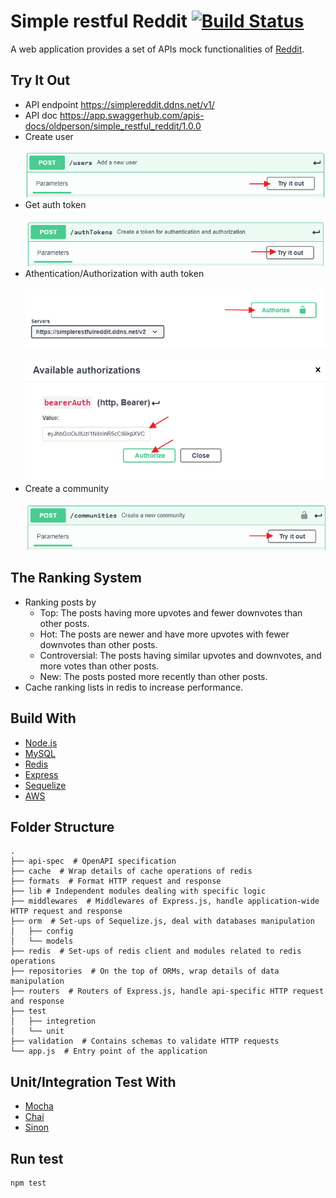 # Simple restful Reddit [![Build Status](https://travis-ci.com/oldperson/simple-restful-reddit.svg?branch=mysql)](https://travis-ci.com/oldperson/simple-restful-reddit)
A web application provides a set of APIs mock functionalities of [Reddit](https://www.reddit.com/).

## Try It Out
* API endpoint https://simplereddit.ddns.net/v1/
* API doc https://app.swaggerhub.com/apis-docs/oldperson/simple_restful_reddit/1.0.0
 * Create user <br/><br/>![Create user](/doc/img/swaggerUI_create_user.png)
 * Get auth token <br/><br/>![Create user](/doc/img/swaggerUI_create_auth_token.png)
 * Athentication/Authorization with auth token 
   <br/><br/>![Create user](/doc/img/swaggerUI_auth1.png)
   <br/><br/>![Create user](/doc/img/swaggerUI_auth2.png)
 * Create a community <br/><br/>![Create user](/doc/img/swaggerUI_create_community.png)

## The Ranking System
* Ranking posts by
  - Top: The posts having more upvotes and fewer downvotes than other posts.
  - Hot: The posts are newer and have more upvotes with fewer downvotes than other posts.
  - Controversial: The posts having similar upvotes and downvotes, and more votes than other posts.
  - New: The posts posted more recently than other posts.
* Cache ranking lists in redis to increase performance.

## Build With
* [Node.js](http://nodejs.org/)
* [MySQL](https://www.mysql.com/)
* [Redis](https://redis.io/)
* [Express](http://expressjs.com/)
* [Sequelize](http://docs.sequelizejs.com/)
* [AWS](https://aws.amazon.com/tw/)

## Folder Structure
```
.
├── api-spec  # OpenAPI specification
├── cache  # Wrap details of cache operations of redis
├── formats  # Format HTTP request and response
├── lib # Independent modules dealing with specific logic
├── middlewares  # Middlewares of Express.js, handle application-wide HTTP request and response 
├── orm  # Set-ups of Sequelize.js, deal with databases manipulation
│   ├── config
│   └── models
├── redis  # Set-ups of redis client and modules related to redis operations
├── repositories  # On the top of ORMs, wrap details of data manipulation
├── routers  # Routers of Express.js, handle api-specific HTTP request and response
├── test
│   ├── integretion
│   └── unit
├── validation  # Contains schemas to validate HTTP requests
└── app.js  # Entry point of the application 
```

## Unit/Integration Test With
* [Mocha](https://mochajs.org/)
* [Chai](https://www.chaijs.com/)
* [Sinon](https://sinonjs.org/releases/v7.2.7/)

## Run test
```
npm test
```